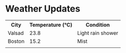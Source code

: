 # Weather Updates

<!-- WEATHER-UPDATE-START -->
<table><tr><th>City</th><th>Temperature (°C)</th><th>Condition</th></tr><tr><td>Valsad</td><td>23.8</td><td>Light rain shower</td></tr><tr><td>Boston</td><td>15.2</td><td>Mist</td></tr><tr><td></td><td></td><td></td></tr></table>
<!-- WEATHER-UPDATE-END -->
